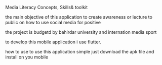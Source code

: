 Media Literacy
Concepts, Skills& toolkit

the main objective of this application to create awareness or lecture to public on how to use social media for positive

the project is budgetd by bahirdar university and internation media sport 

to develop this mobile application i use flutter.

  how to use
 to use this application simple just download the apk file and install on you mobile
